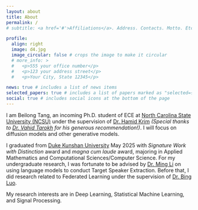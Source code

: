 ```yaml
---
layout: about
title: About
permalink: /
# subtitle: <a href='#'>Affiliations</a>. Address. Contacts. Motto. Etc.

profile:
  align: right
  image: d4.jpg
  image_circular: false # crops the image to make it circular
  # more_info: >
  #   <p>555 your office number</p>
  #   <p>123 your address street</p>
  #   <p>Your City, State 12345</p>

news: true # includes a list of news items
selected_papers: true # includes a list of papers marked as "selected={true}"
social: true # includes social icons at the bottom of the page
---
```


I am Beilong Tang, an incoming Ph.D. student of ECE at [North Carolina State University (NCSU)](https://ece.ncsu.edu/) under the supervision of [Dr. Hamid Krim](https://ece.ncsu.edu/people/ahk/) _(Special thanks to [Dr. Vahid Tarokh](https://people.duke.edu/~vt45/) for his generous recommendation!)_. I will focus on diffusion models and other generative models. 

I graduated from [Duke Kunshan University](https://www.dukekunshan.edu.cn/) May 2025 with _Signature Work with Distinction_ award and _magna cum laude_ award, majoring in Applied Mathematics and Computational Sciences/Computer Science. For my undergraduate research, I was fortunate to be advised by [Dr. Ming Li](https://sites.duke.edu/dkusmiip/) on using language models to conduct Target Speaker Extraction. Before that, I did research related to Federated Learning under the supervision of [Dr. Bing Luo](https://luobing1008.github.io/).


My research interests are in Deep Learning, Statistical Machine Learning, and Signal Processing.

<!-- _For technical blog, please refer [here](https://beilong-tang.github.io/technical_blog/)._ -->

